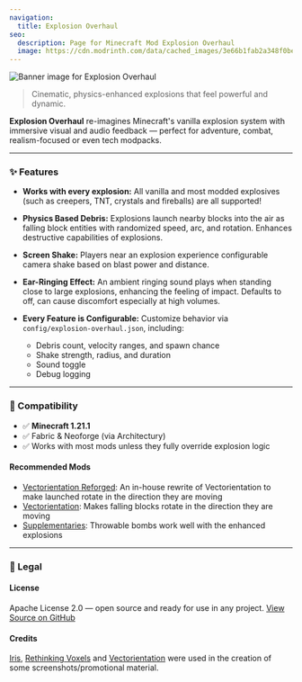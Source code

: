```yaml
---
navigation:
  title: Explosion Overhaul
seo:
  description: Page for Minecraft Mod Explosion Overhaul
  image: https://cdn.modrinth.com/data/cached_images/3e66b1fab2a348f0be24cfb2110b4f8fc28bceb9.png
---
```


![Banner image for Explosion Overhaul](https://cdn.modrinth.com/data/cached_images/3e66b1fab2a348f0be24cfb2110b4f8fc28bceb9.png)

> Cinematic, physics-enhanced explosions that feel powerful and dynamic.

**Explosion Overhaul** re-imagines Minecraft's vanilla explosion system with immersive visual and audio feedback — perfect for adventure, combat, realism-focused or even tech modpacks.

---

### ✨ Features

* **Works with every explosion:** All vanilla and most modded explosives (such as creepers, TNT, crystals and fireballs) are all supported! 

* **Physics Based Debris:**
  Explosions launch nearby blocks into the air as falling block entities with randomized speed, arc, and rotation. Enhances destructive capabilities of explosions.

* **Screen Shake:**
  Players near an explosion experience configurable camera shake based on blast power and distance.

* **Ear-Ringing Effect:**
  An ambient ringing sound plays when standing close to large explosions, enhancing the feeling of impact. Defaults to off, can cause discomfort especially at high volumes.

* **Every Feature is Configurable:**
  Customize behavior via `config/explosion-overhaul.json`, including:

    * Debris count, velocity ranges, and spawn chance
    * Shake strength, radius, and duration
    * Sound toggle
    * Debug logging

---

### 🔧 Compatibility

* ✅ **Minecraft 1.21.1**
* ✅ Fabric & Neoforge (via Architectury)
* ✅ Works with most mods unless they fully override explosion logic

#### Recommended Mods

* [Vectorientation Reforged](./vectorientation_reforged): An in-house rewrite of Vectorientation to make launched rotate in the direction they are moving
* [Vectorientation](https://modrinth.com/mod/vectorientation): Makes falling blocks rotate in the direction they are moving
* [Supplementaries](https://modrinth.com/mod/supplementaries): Throwable bombs work well with the enhanced explosions

---

### 📜 Legal

#### License

Apache License 2.0 — open source and ready for use in any project.
[View Source on GitHub](https://github.com/LuckyMcDev/ExplosionOverhaul)

#### Credits

[Iris](https://modrinth.com/mod/iris), [Rethinking Voxels](https://modrinth.com/shader/rethinking-voxels) and [Vectorientation](https://modrinth.com/mod/vectorientation) were used in the creation of some screenshots/promotional material.
